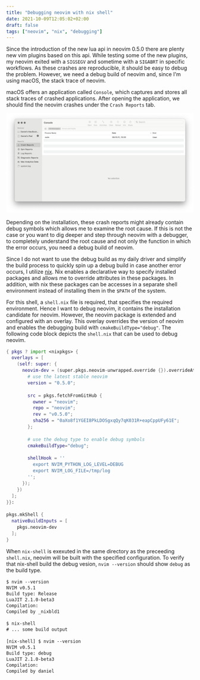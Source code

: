 ```yaml
---
title: "Debugging neovim with nix shell"
date: 2021-10-09T12:05:02+02:00
draft: false
tags: ["neovim", "nix", "debugging"]
---
```


Since the introduction of the new lua api in neovim 0.5.0 there are plenty new vim plugins based on this api.
While testing some of the new plugins, my neovim exited with a `SIGSEGV` and sometime with a `SIGABRT` in specific workflows.
As these crashes are reproducible, it should be easy to debug the problem.
However, we need a debug build of neovim and, since I'm using macOS, the stack trace of neovim.

macOS offers an application called `Console`, which captures and stores all stack traces of crashed applications.
After opening the application, we should find the neovim crashes under the `Crash Reports` tab.

![crash report](/img/debug-nvim-with-nix/console.png)

Depending on the installation, these crash reports might already contain debug symbols which allows me to examine the root cause.
If this is not the case or you want to dig deeper and step through neovim with a debugger, to completely understand the root cause and not only the function in which the error occurs, you need a debug build of neovim.


Since I do not want to use the debug build as my daily driver and simplify the build process to quickly spin up a debug build in case another error occurs, I utilize [nix](://nixos.org).
Nix enables a declarative way to specify installed packages and allows me to override attributes in these packages.
In addition, with nix these packages can be accesses in a separate shell environment instead of installing them in the `$PATH` of the system.

For this shell, a `shell.nix` file is required, that specifies the required environment.
Hence I want to debug neovim, it contains the installation candidate for neovim.
However, the neovim package is extended and configured with an overlay.
This overlay overrides the version of neovim and enables the debugging build with `cmakeBuildType="debug"`.
The following code block depicts the `shell.nix` that can be used to debug neovim.


```nix
{ pkgs ? import <nixpkgs> { 
  overlays = [
    (self: super: {
      neovim-dev = (super.pkgs.neovim-unwrapped.override {}).overrideAttrs(oa:{
        # use the latest stable neovim
        version = "0.5.0";

        src = pkgs.fetchFromGitHub {
          owner = "neovim";
          repo = "neovim";
          rev = "v0.5.0";
          sha256 = "0aXo8f1YGEI8PkLDOSgxqQy7qK031R+eapCppUFy61E";
        };

        # use the debug type to enable debug symbols
        cmakeBuildType="debug";

        shellHook = ''
          export NVIM_PYTHON_LOG_LEVEL=DEBUG
          export NVIM_LOG_FILE=/tmp/log
        '';
      });
    })
  ];
}}:

pkgs.mkShell {
  nativeBuildInputs = [
    pkgs.neovim-dev
  ];
}
```

When `nix-shell` is exexuted in the same directory as the preceeding `shell.nix`, neovim will be built with the specified configuration.
To verify that nix-shell build the debug vesion, `nvim --version` should show `debug` as the build type.

```shell
$ nvim --version
NVIM v0.5.1
Build type: Release
LuaJIT 2.1.0-beta3
Compilation: 
Compiled by _nixbld1

$ nix-shell
# ... some build output

[nix-shell] $ nvim --version
NVIM v0.5.1
Build type: debug
LuaJIT 2.1.0-beta3
Compilation: 
Compiled by daniel
```

